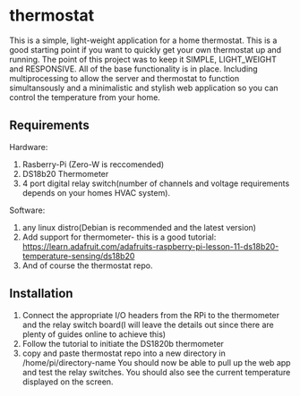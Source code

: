 # thermostat
This is a simple, light-weight application for a home thermostat. This is a good starting point if you want to quickly get your own thermostat up and running. The point of this project was to keep it SIMPLE, LIGHT_WEIGHT and RESPONSIVE. All of the base functionality is in place. Including multiprocessing to allow the server and thermostat to function simultansously and a minimalistic and stylish web application so you can control the temperature from your home.

## Requirements
Hardware:
1. Rasberry-Pi (Zero-W is reccomended)
2. DS18b20 Thermometer
3. 4 port digital relay switch(number of channels and voltage requirements depends on your homes HVAC system).

Software:
1. any linux distro(Debian is recommended and the latest version)
2. Add support for thermometer- this is a good tutorial: https://learn.adafruit.com/adafruits-raspberry-pi-lesson-11-ds18b20-temperature-sensing/ds18b20
3. And of course the thermostat repo.

## Installation
1. Connect the appropriate I/O headers from the RPi to the thermometer and the relay switch board(I will leave the details out since there are plenty of guides online to achieve this)
2. Follow the tutorial to initiate the DS1820b thermometer
3. copy and paste thermostat repo into a new directory in /home/pi/directory-name
You should now be able to pull up the web app and test the relay switches. You should also see the current temperature displayed on the screen.


  
